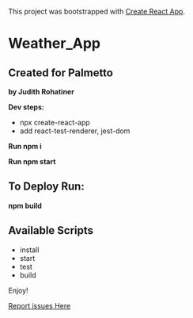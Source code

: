 This project was bootstrapped with [Create React App](https://github.com/facebook/create-react-app).

# Weather_App
## Created for Palmetto
**by Judith Rohatiner** 

**Dev steps:** 

* npx create-react-app
* add react-test-renderer, jest-dom

**Run npm i** 

**Run npm start**

## To Deploy Run:
**npm build**

## Available Scripts
* install
* start
* test
* build

Enjoy! 

[Report issues Here](https://github.com/jrohatiner/weather_app/issues)

